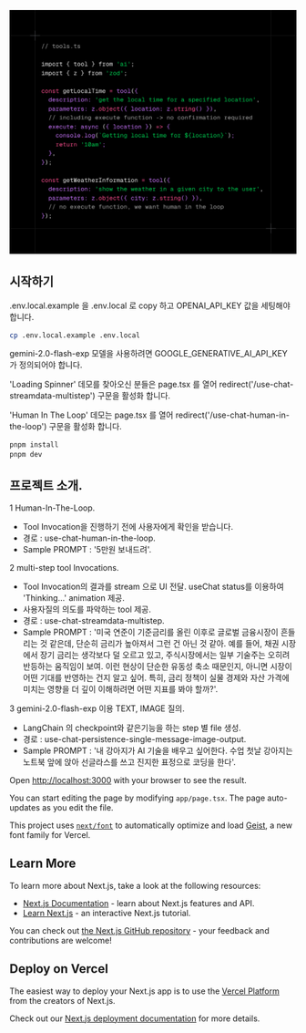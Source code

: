 
![HITL](tools.png)

## 시작하기

.env.local.example 을 .env.local 로 copy 하고 OPENAI_API_KEY 값을 세팅해야 합니다.

```bash
cp .env.local.example .env.local
```

gemini-2.0-flash-exp 모델을 사용하려면  GOOGLE_GENERATIVE_AI_API_KEY 가 정의되어야 합니다.

'Loading Spinner' 데모를 찾아오신 분들은 page.tsx 를 열어 redirect('/use-chat-streamdata-multistep') 구문을 활성화 합니다.

'Human In The Loop' 데모는 page.tsx 를 열어 redirect('/use-chat-human-in-the-loop') 구문을 활성화 합니다.


```bash
pnpm install
pnpm dev

```

## 프로젝트 소개.
1 Human-In-The-Loop.
- Tool Invocation을 진행하기 전에 사용자에게 확인을 받습니다.
- 경로 : use-chat-human-in-the-loop.
- Sample PROMPT : '5만원 보내드려'.

2 multi-step tool Invocations.
- Tool Invocation의 결과를 stream 으로 UI 전달. useChat status를 이용하여 'Thinking...' animation 제공. 
- 사용자질의 의도를 파악하는 tool 제공.
- 경로 : use-chat-streamdata-multistep.
- Sample PROMPT : '미국 연준이 기준금리를 올린 이후로 글로벌 금융시장이 흔들리는 것 같은데, 단순히 금리가 높아져서 그런 건 아닌 것 같아. 예를 들어, 채권 시장에서 장기 금리는 생각보다 덜 오르고 있고, 주식시장에서는 일부 기술주는 오히려 반등하는 움직임이 보여. 이런 현상이 단순한 유동성 축소 때문인지, 아니면 시장이 어떤 기대를 반영하는 건지 알고 싶어. 특히, 금리 정책이 실물 경제와 자산 가격에 미치는 영향을 더 깊이 이해하려면 어떤 지표를 봐야 할까?'.

3 gemini-2.0-flash-exp 이용 TEXT, IMAGE 질의.
- LangChain 의 checkpoint와 같은기능을 하는 step 별 file 생성.
- 경로 : use-chat-persistence-single-message-image-output.
- Sample PROMPT : '내 강아지가 AI 기술을 배우고 싶어한다. 수업 첫날 강아지는 노트북 앞에 앉아 선글라스를 쓰고 진지한 표정으로 코딩을 한다'.


Open [http://localhost:3000](http://localhost:3000) with your browser to see the result.

You can start editing the page by modifying `app/page.tsx`. The page auto-updates as you edit the file.




This project uses [`next/font`](https://nextjs.org/docs/app/building-your-application/optimizing/fonts) to automatically optimize and load [Geist](https://vercel.com/font), a new font family for Vercel.

## Learn More

To learn more about Next.js, take a look at the following resources:

- [Next.js Documentation](https://nextjs.org/docs) - learn about Next.js features and API.
- [Learn Next.js](https://nextjs.org/learn) - an interactive Next.js tutorial.

You can check out [the Next.js GitHub repository](https://github.com/vercel/next.js) - your feedback and contributions are welcome!

## Deploy on Vercel

The easiest way to deploy your Next.js app is to use the [Vercel Platform](https://vercel.com/new?utm_medium=default-template&filter=next.js&utm_source=create-next-app&utm_campaign=create-next-app-readme) from the creators of Next.js.

Check out our [Next.js deployment documentation](https://nextjs.org/docs/app/building-your-application/deploying) for more details.
